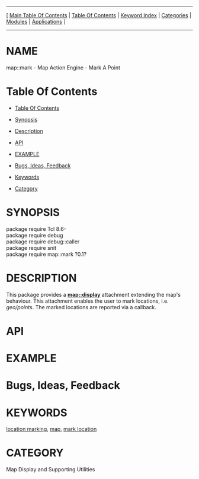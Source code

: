 
[//000000001]: # (map::mark \- Map display support)
[//000000002]: # (Generated from file 'mark\.man' by tcllib/doctools with format 'markdown')
[//000000003]: # (map::mark\(n\) 0\.1 tklib "Map display support")

<hr> [ <a href="../../../../toc.md">Main Table Of Contents</a> &#124; <a
href="../../../toc.md">Table Of Contents</a> &#124; <a
href="../../../../index.md">Keyword Index</a> &#124; <a
href="../../../../toc0.md">Categories</a> &#124; <a
href="../../../../toc1.md">Modules</a> &#124; <a
href="../../../../toc2.md">Applications</a> ] <hr>

# NAME

map::mark \- Map Action Engine \- Mark A Point

# <a name='toc'></a>Table Of Contents

  - [Table Of Contents](#toc)

  - [Synopsis](#synopsis)

  - [Description](#section1)

  - [API](#section2)

  - [EXAMPLE](#section3)

  - [Bugs, Ideas, Feedback](#section4)

  - [Keywords](#keywords)

  - [Category](#category)

# <a name='synopsis'></a>SYNOPSIS

package require Tcl 8\.6\-  
package require debug  
package require debug::caller  
package require snit  
package require map::mark ?0\.1?  

# <a name='description'></a>DESCRIPTION

This package provides a __[map::display](display\.md)__ attachment
extending the map's behaviour\. This attachment enables the user to mark
locations, i\.e\. *geo/point*s\. The marked locations are reported via a
callback\.

# <a name='section2'></a>API

# <a name='section3'></a>EXAMPLE

# <a name='section4'></a>Bugs, Ideas, Feedback

# <a name='keywords'></a>KEYWORDS

[location marking](\.\./\.\./\.\./\.\./index\.md\#location\_marking),
[map](\.\./\.\./\.\./\.\./index\.md\#map), [mark
location](\.\./\.\./\.\./\.\./index\.md\#mark\_location)

# <a name='category'></a>CATEGORY

Map Display and Supporting Utilities
